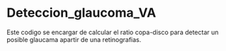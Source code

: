 # Deteccion_glaucoma_VA
Este codigo se encargar de calcular el ratio copa-disco para detectar un posible glaucama apartir de una retinografias.
